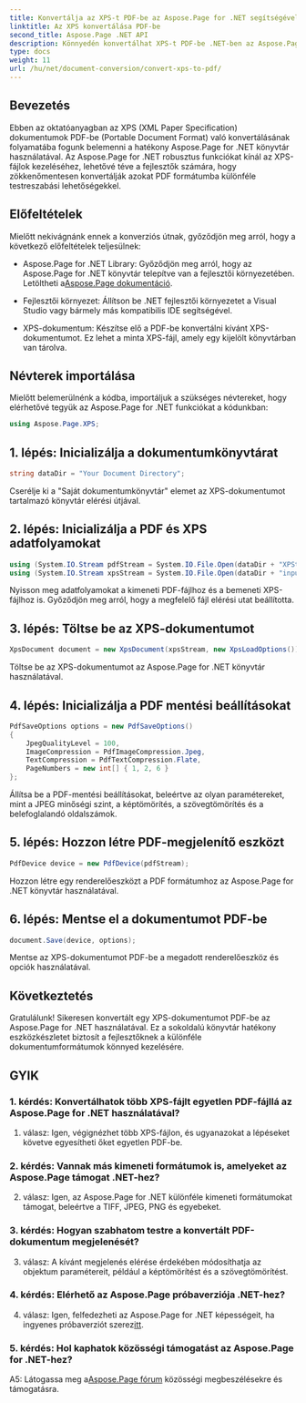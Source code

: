 ```yaml
---
title: Konvertálja az XPS-t PDF-be az Aspose.Page for .NET segítségével
linktitle: Az XPS konvertálása PDF-be
second_title: Aspose.Page .NET API
description: Könnyedén konvertálhat XPS-t PDF-be .NET-ben az Aspose.Page segítségével. Töltse le a könyvtárat, fedezze fel a dokumentációt, és szerezzen be egy ingyenes próbaverziót.
type: docs
weight: 11
url: /hu/net/document-conversion/convert-xps-to-pdf/
---
```

## Bevezetés

Ebben az oktatóanyagban az XPS (XML Paper Specification) dokumentumok PDF-be (Portable Document Format) való konvertálásának folyamatába fogunk belemenni a hatékony Aspose.Page for .NET könyvtár használatával. Az Aspose.Page for .NET robusztus funkciókat kínál az XPS-fájlok kezeléséhez, lehetővé téve a fejlesztők számára, hogy zökkenőmentesen konvertálják azokat PDF formátumba különféle testreszabási lehetőségekkel.

## Előfeltételek

Mielőtt nekivágnánk ennek a konverziós útnak, győződjön meg arról, hogy a következő előfeltételek teljesülnek:

-  Aspose.Page for .NET Library: Győződjön meg arról, hogy az Aspose.Page for .NET könyvtár telepítve van a fejlesztői környezetében. Letöltheti a[Aspose.Page dokumentáció](https://reference.aspose.com/page/net/).

- Fejlesztői környezet: Állítson be .NET fejlesztői környezetet a Visual Studio vagy bármely más kompatibilis IDE segítségével.

- XPS-dokumentum: Készítse elő a PDF-be konvertálni kívánt XPS-dokumentumot. Ez lehet a minta XPS-fájl, amely egy kijelölt könyvtárban van tárolva.

## Névterek importálása

Mielőtt belemerülnénk a kódba, importáljuk a szükséges névtereket, hogy elérhetővé tegyük az Aspose.Page for .NET funkciókat a kódunkban:

```csharp
using Aspose.Page.XPS;
```

## 1. lépés: Inicializálja a dokumentumkönyvtárat

```csharp
string dataDir = "Your Document Directory";
```

Cserélje ki a "Saját dokumentumkönyvtár" elemet az XPS-dokumentumot tartalmazó könyvtár elérési útjával.

## 2. lépés: Inicializálja a PDF és XPS adatfolyamokat

```csharp
using (System.IO.Stream pdfStream = System.IO.File.Open(dataDir + "XPStoPDF_out.pdf", System.IO.FileMode.OpenOrCreate, System.IO.FileAccess.Write))
using (System.IO.Stream xpsStream = System.IO.File.Open(dataDir + "input.xps", System.IO.FileMode.Open))
```

Nyisson meg adatfolyamokat a kimeneti PDF-fájlhoz és a bemeneti XPS-fájlhoz is. Győződjön meg arról, hogy a megfelelő fájl elérési utat beállította.

## 3. lépés: Töltse be az XPS-dokumentumot

```csharp
XpsDocument document = new XpsDocument(xpsStream, new XpsLoadOptions());
```

Töltse be az XPS-dokumentumot az Aspose.Page for .NET könyvtár használatával.

## 4. lépés: Inicializálja a PDF mentési beállításokat

```csharp
PdfSaveOptions options = new PdfSaveOptions()
{
    JpegQualityLevel = 100,
    ImageCompression = PdfImageCompression.Jpeg,
    TextCompression = PdfTextCompression.Flate,
    PageNumbers = new int[] { 1, 2, 6 }
};
```

Állítsa be a PDF-mentési beállításokat, beleértve az olyan paramétereket, mint a JPEG minőségi szint, a képtömörítés, a szövegtömörítés és a belefoglalandó oldalszámok.

## 5. lépés: Hozzon létre PDF-megjelenítő eszközt

```csharp
PdfDevice device = new PdfDevice(pdfStream);
```

Hozzon létre egy renderelőeszközt a PDF formátumhoz az Aspose.Page for .NET könyvtár használatával.

## 6. lépés: Mentse el a dokumentumot PDF-be

```csharp
document.Save(device, options);
```

Mentse az XPS-dokumentumot PDF-be a megadott renderelőeszköz és opciók használatával.

## Következtetés

Gratulálunk! Sikeresen konvertált egy XPS-dokumentumot PDF-be az Aspose.Page for .NET használatával. Ez a sokoldalú könyvtár hatékony eszközkészletet biztosít a fejlesztőknek a különféle dokumentumformátumok könnyed kezelésére.

## GYIK

### 1. kérdés: Konvertálhatok több XPS-fájlt egyetlen PDF-fájllá az Aspose.Page for .NET használatával?

1. válasz: Igen, végignézhet több XPS-fájlon, és ugyanazokat a lépéseket követve egyesítheti őket egyetlen PDF-be.

### 2. kérdés: Vannak más kimeneti formátumok is, amelyeket az Aspose.Page támogat .NET-hez?

2. válasz: Igen, az Aspose.Page for .NET különféle kimeneti formátumokat támogat, beleértve a TIFF, JPEG, PNG és egyebeket.

### 3. kérdés: Hogyan szabhatom testre a konvertált PDF-dokumentum megjelenését?

3. válasz: A kívánt megjelenés elérése érdekében módosíthatja az objektum paramétereit, például a képtömörítést és a szövegtömörítést.

### 4. kérdés: Elérhető az Aspose.Page próbaverziója .NET-hez?

 4. válasz: Igen, felfedezheti az Aspose.Page for .NET képességeit, ha ingyenes próbaverziót szerez[itt](https://releases.aspose.com/).

### 5. kérdés: Hol kaphatok közösségi támogatást az Aspose.Page for .NET-hez?

 A5: Látogassa meg a[Aspose.Page fórum](https://forum.aspose.com/c/page/39) közösségi megbeszélésekre és támogatásra.